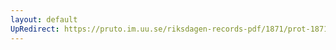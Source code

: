 ```yaml
---
layout: default
UpRedirect: https://pruto.im.uu.se/riksdagen-records-pdf/1871/prot-1871-urtima-fk--913/prot-1871-urtima-fk--913_005.pdf
---
```

